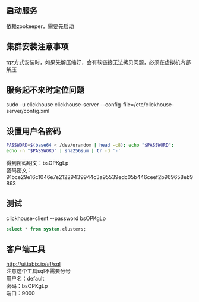 ## 启动服务

依赖zookeeper，需要先启动

## 集群安装注意事项

tgz方式安装时，如果先解压缩好，会有软链接无法拷贝问题，必须在虚拟机内部解压  

## 服务起不来时定位问题

sudo -u clickhouse clickhouse-server --config-file=/etc/clickhouse-server/config.xml

## 设置用户名密码

```bash
PASSWORD=$(base64 < /dev/urandom | head -c8); echo "$PASSWORD"; 
echo -n "$PASSWORD" | sha256sum | tr -d '-'
```
得到密码明文：bsOPKgLp  
密码密文：91bce29e16c1046e7e21229439944c3a95539edc05b446ceef2b969658eb9863

## 测试

clickhouse-client --password bsOPKgLp
```sql
select * from system.clusters;
```

## 客户端工具

http://ui.tabix.io/#!/sql  
注意这个工具sql不需要分号  
用户名：default  
密码：bsOPKgLp  
端口：9000
